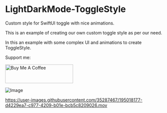 # LightDarkMode-ToggleStyle
Custom style for SwiftUI toggle with nice animations.


This is an example of creating our own custom toggle style as per our need.

In this an example with some complex UI and animations to create ToggleStyle.

Support me:

<a href="https://www.buymeacoffee.com/pratik28" target="_blank"><img src="https://cdn.buymeacoffee.com/buttons/v2/default-yellow.png" alt="Buy Me A Coffee" style="height: 60px !important;width: 217px !important;" ></a>

![Image](https://user-images.githubusercontent.com/35287467/195021361-84536d7c-6cb6-4776-ab1f-389c992efeb6.png)



https://user-images.githubusercontent.com/35287467/195018177-d4229ea7-c977-4209-b01e-bcb5c8209026.mov

